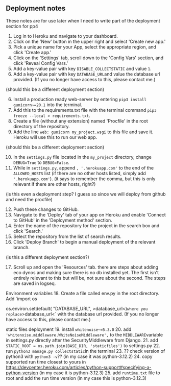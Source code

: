 ## Deployment notes
These notes are for use later when I need to write part of the deployment section for pp4

1. Log in to Heroku and navigate to your dashboard.
2. Click on the 'New' button in the upper right and select 'Create new app.'
3. Pick a unique name for your App, select the appropriate region, and click 'Create app.'
4. Click on the 'Settings' tab, scroll down to the 'Config Vars' section, and click 'Reveal Config Vars.'
5. Add a key-value pair with key `DISABLE_COLLECTSTATIC` and value `1`.
6. Add a key-value pair with key `DATABASE_URL`and value the database url provided. (If you no longer have access to this, please contact me.)

(should this be a different deployment section)

6. Install a production ready web-server by entering `pip3 install gunicorn~=20.1` into the terminal.
7. Add this to the requirements.txt file with the terminal command `pip3 freeze --local > requirements.txt`.
8. Create a file (without any extension) named 'Procfile' in the root directory of the repository.
9. Add the line `web: gunicorn my_project.wsgi` to this file and save it. Heroku will use this to run our web app.

(should this be a different deployment section)

10. In the `settings.py` file located in the `my_project` directory, change `DEBUG=True` to `DEBUG=False`.
11. While in `settings.py`, append `, '.herokuapp.com'` to the end of the `ALLOWED_HOSTS` list (if there are no other hosts listed, simply add `'.herokuapp.com'`). (it says to remember the comma, but this is only relevant if there are other hosts, right?)

(is this even a deployment step? I guess so since we will deploy from github and need the procfile)

12. Push these changes to GitHub.
13. Navigate to the 'Deploy' tab of your app on Heroku and enable 'Connect to GitHub' in the 'Deployment method' section.
14. Enter the name of the repository for the project in the search box and click 'Search.'
15. Select the repository from the list of search results.
16. Click 'Deploy Branch' to begin a manual deployment of the relevant branch.

(is this a different deployment section?)

17. Scroll up and open the 'Resources' tab.
there are steps about adding eco dynos and making sure there is no db installed yet. The first isn't entirely relevant to this but will be, not sure about the second. The steps are saved in logseq.

Environment variables
18. Create a file called env.py in the root directory. Add
`import os

os.environ.setdefault(
    "DATABASE_URL", >database_url<)`
where you replace `>database_url<` with the database url provided.
(If you no longer have access to this, please contact me.)

static files deployment
19. install `whitenoise~=5.3.0`
20. add `'whitenoise.middleware.WhiteNoiseMiddleware',` to the `MIDDLEWARE`variable in settings.py directly after the SecurityMiddleware from Django.
21. add `STATIC_ROOT = os.path.join(BASE_DIR, 'staticfiles')` to settings.py
22. run `python3 manage.py collectstatic`in the terminal
23. ?? check version of python3 with `python3 -v`?? (in my case it was python-3.12.2)
24. copy supported run time closest to yours in https://devcenter.heroku.com/articles/python-support#specifying-a-python-version (in my case it is python-3.12.3)
25. add `runtime.txt` file to root and add the run time version (in my case this is python-3.12.3)


